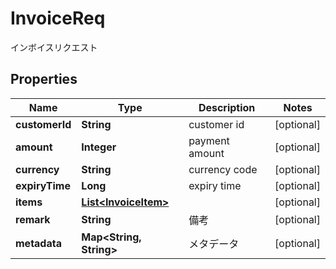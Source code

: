 

# InvoiceReq

インボイスリクエスト
## Properties

Name | Type | Description | Notes
------------ | ------------- | ------------- | -------------
**customerId** | **String** | customer id |  [optional]
**amount** | **Integer** | payment amount |  [optional]
**currency** | **String** | currency code |  [optional]
**expiryTime** | **Long** | expiry time |  [optional]
**items** | [**List&lt;InvoiceItem&gt;**](InvoiceItem.md) |  |  [optional]
**remark** | **String** | 備考 |  [optional]
**metadata** | **Map&lt;String, String&gt;** | メタデータ |  [optional]



